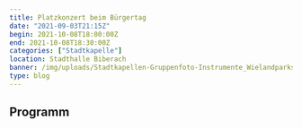 ```yaml
---
title: Platzkonzert beim Bürgertag
date: "2021-09-03T21:15Z"
begin: 2021-10-08T18:00:00Z
end: 2021-10-08T18:30:00Z
categories: ["Stadtkapelle"]
location: Stadthalle Biberach
banner: /img/uploads/Stadtkapellen-Gruppenfoto-Instrumente_Wielandparkserenade-170630_01_Web.jpg
type: blog
---
```

## Programm

